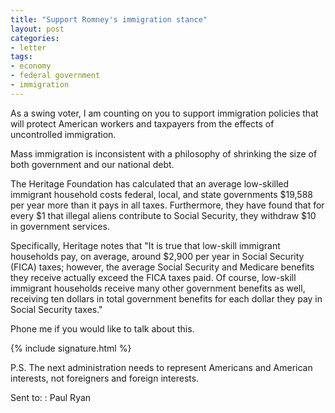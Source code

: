 ```yaml
---
title: "Support Romney's immigration stance"
layout: post
categories:
- letter
tags:
- economy
- federal government
- immigration
---
```


As a swing voter, I am counting on you to support immigration policies that will protect American workers and taxpayers from the effects of uncontrolled immigration.

Mass immigration is inconsistent with a philosophy of shrinking the size of both government and our national debt.

The Heritage Foundation has calculated that an average low-skilled immigrant household costs federal, local, and state governments $19,588 per year more than it pays in all taxes. Furthermore, they have found that for every $1 that illegal aliens contribute to Social Security, they withdraw $10 in government services.

Specifically, Heritage notes that "It is true that low-skill immigrant households pay, on average, around $2,900 per year in Social Security (FICA) taxes; however, the average Social Security and Medicare benefits they receive actually exceed the FICA taxes paid. Of course, low-skill immigrant households receive many other government benefits as well, receiving ten dollars in total government benefits for each dollar they pay in Social Security taxes."

Phone me if you would like to talk about this.

{% include signature.html %}

P.S. The next administration needs to represent Americans and American interests, not foreigners and foreign interests.

Sent to:
: Paul Ryan
